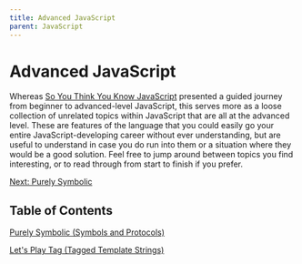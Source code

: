 ```yaml
---
title: Advanced JavaScript
parent: JavaScript
---
```

# Advanced JavaScript
Whereas [So You Think You Know JavaScript](../sytykjs/0-intro.md) presented a guided journey from beginner to advanced-level JavaScript, this serves more as a loose collection of unrelated topics within JavaScript that are all at the advanced level. These are features of the language that you could easily go your entire JavaScript-developing career without ever understanding, but are useful to understand in case you do run into them or a situation where they would be a good solution. Feel free to jump around between topics you find interesting, or to read through from start to finish if you prefer.

[Next: Purely Symbolic](1-symbols-and-protocols.md)

## Table of Contents

[Purely Symbolic (Symbols and Protocols)](1-symbols-and-protocols.md)

[Let's Play Tag (Tagged Template Strings)](2-tagged-template-strings.md)
